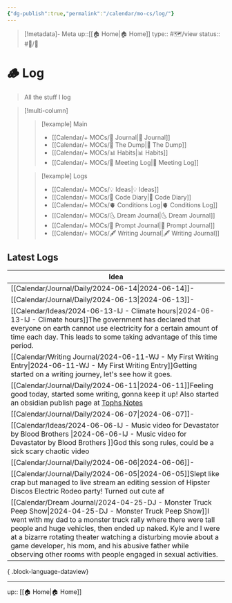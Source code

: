 ```yaml
---
{"dg-publish":true,"permalink":"/calendar/mo-cs/log/"}
---
```


>[!metadata]- Meta
>up::[[🏠 Home\|🏠 Home]]
>type:: #🗺/view 
>status:: #📝/🌲 

# 🪵 Log

> All the stuff I log

> [!multi-column]
> > [!example] Main
> > - [[Calendar/+ MOCs/📓 Journal\|📓 Journal]]
> > - [[Calendar/+ MOCs/🔗 The Dump\|🔗 The Dump]]
> > - [[Calendar/+ MOCs/📊 Habits\|📊 Habits]]
> > - [[Calendar/+ MOCs/👥 Meeting Log\|👥 Meeting Log]]
> 
> > [!example] Logs
> > - [[Calendar/+ MOCs/💡 Ideas\|💡 Ideas]]
> > - [[Calendar/+ MOCs/🧪 Code Diary\|🧪 Code Diary]]
> > - [[Calendar/+ MOCs/🫀 Conditions Log\|🫀 Conditions Log]]
> > - [[Calendar/+ MOCs/🌜 Dream Journal\|🌜 Dream Journal]]
> > - [[Calendar/+ MOCs/🎲 Prompt Journal\|🎲 Prompt Journal]]
> > - [[Calendar/+ MOCs/🖋 Writing Journal\|🖋 Writing Journal]]

## Latest Logs
| Idea                                                                                                                                                                                                                                                                                                                                                                                                                                                                |
| ------------------------------------------------------------------------------------------------------------------------------------------------------------------------------------------------------------------------------------------------------------------------------------------------------------------------------------------------------------------------------------------------------------------------------------------------------------------- |
| [[Calendar/Journal/Daily/2024-06-14\|2024-06-14]]<span class='summary'>\-</span>                                                                                                                                                                                                                                                                                                                                                                                 |
| [[Calendar/Journal/Daily/2024-06-13\|2024-06-13]]<span class='summary'>\-</span>                                                                                                                                                                                                                                                                                                                                                                                 |
| [[Calendar/Ideas/2024-06-13-IJ - Climate hours\|2024-06-13-IJ - Climate hours]]<span class='summary'>The government has declared that everyone on earth cannot use electricity for a certain amount of time each day. This leads to some taking advantage of this time period.</span>                                                                                                                                                                            |
| [[Calendar/Writing Journal/2024-06-11-WJ - My First Writing Entry\|2024-06-11-WJ - My First Writing Entry]]<span class='summary'>Getting started on a writing journey, let's see how it goes.</span>                                                                                                                                                                                                                                                             |
| [[Calendar/Journal/Daily/2024-06-11\|2024-06-11]]<span class='summary'>Feeling good today, started some writing, gonna keep it up! Also started an obsidian publish page at [Tophs Notes](http://tophergroenink.com/notes)</span>                                                                                                                                                                                                                                |
| [[Calendar/Journal/Daily/2024-06-07\|2024-06-07]]<span class='summary'>\-</span>                                                                                                                                                                                                                                                                                                                                                                                 |
| [[Calendar/Ideas/2024-06-06-IJ - Music video for Devastator by Blood Brothers \|2024-06-06-IJ - Music video for Devastator by Blood Brothers ]]<span class='summary'>God this song rules, could be a sick scary chaotic video </span>                                                                                                                                                                                                                            |
| [[Calendar/Journal/Daily/2024-06-06\|2024-06-06]]<span class='summary'>\-</span>                                                                                                                                                                                                                                                                                                                                                                                 |
| [[Calendar/Journal/Daily/2024-06-05\|2024-06-05]]<span class='summary'>Slept like crap but managed to live stream an editing session of Hipster Discos Electric Rodeo party! Turned out cute af</span>                                                                                                                                                                                                                                                           |
| [[Calendar/Dream Journal/2024-04-25-DJ - Monster Truck Peep Show\|2024-04-25-DJ - Monster Truck Peep Show]]<span class='summary'>I went with my dad to a monster truck rally where there were tall people and huge vehicles, then ended up naked. Kyle and I were at a bizarre rotating theater watching a disturbing movie about a game developer, his mom, and his abusive father while observing other rooms with people engaged in sexual activities.</span> |

{ .block-language-dataview}

---
up:: [[🏠 Home\|🏠 Home]]

